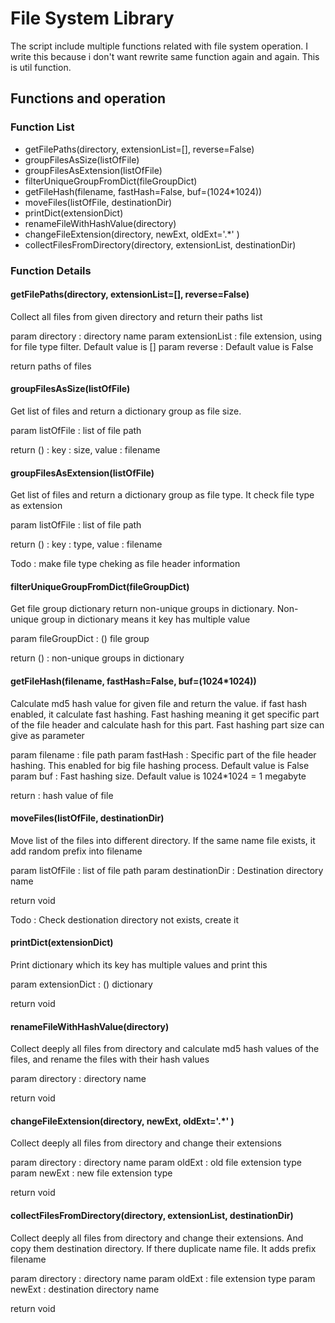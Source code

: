 # File System Library

The script include multiple functions related with file system operation. I write this because i don't want rewrite same function again and again. This is util function.

## Functions and operation
### Function List
* getFilePaths(directory, extensionList=[], reverse=False)
* groupFilesAsSize(listOfFile)
* groupFilesAsExtension(listOfFile)
* filterUniqueGroupFromDict(fileGroupDict)
* getFileHash(filename, fastHash=False, buf=(1024*1024))
* moveFiles(listOfFile, destinationDir)
* printDict(extensionDict)
* renameFileWithHashValue(directory)
* changeFileExtension(directory, newExt, oldExt='.*' )
* collectFilesFromDirectory(directory, extensionList, destinationDir)

### Function Details

#### getFilePaths(directory, extensionList=[], reverse=False)

Collect all files from given directory and return their paths list
 
param directory : <string> directory name
param extensionList : <string> file extension, using for file type filter. Default value is []
param reverse : <boolean> Default value is False

return <list> paths of files


#### groupFilesAsSize(listOfFile)
Get list of files and return a dictionary group as file size.
 
param listOfFile : <list> list of file path

return <dict> (<key><value>) : key : size, value : filename

#### groupFilesAsExtension(listOfFile)
Get list of files and return a dictionary group as file type. It check file type as extension

param listOfFile : <list> list of file path

return <dict> (<key><value>) : key : type, value : filename

Todo : make file type cheking as file header information

#### filterUniqueGroupFromDict(fileGroupDict)

Get file group dictionary return non-unique groups in dictionary. Non-unique group in dictionary means it key has multiple value

param fileGroupDict : <dict> (<key><value>) file group

return <dict> (<key><value>) : non-unique groups in dictionary

#### getFileHash(filename, fastHash=False, buf=(1024*1024))
Calculate md5 hash value for given file and return the value. if fast hash enabled, it calculate fast hashing. Fast hashing meaning it get specific part of the file header and calculate hash for this part. Fast hashing part size can give as parameter 

param filename : <string> file path
param fastHash : <boolean> Specific part of the file header hashing. This enabled for big file hashing process. Default value is False
param buf : <integer> Fast hashing size. Default value is 1024*1024 = 1 megabyte

return <string> : hash value of file

#### moveFiles(listOfFile, destinationDir)
Move list of the files into different directory. If the same name file exists, it add random prefix into filename

param listOfFile : <string list> list of file path
param destinationDir : <string> Destination directory name

return void

Todo : Check destionation directory not exists, create it

#### printDict(extensionDict)
Print dictionary which its key has multiple values and print this

param extensionDict : <dict> (<string><string list>) dictionary

return void

#### renameFileWithHashValue(directory)
Collect deeply all files from directory and calculate md5 hash values of the files, and rename the files with their hash values

param directory : <string> directory name

return void

#### changeFileExtension(directory, newExt, oldExt='.*' )

Collect deeply all files from directory and change their extensions

param directory : <string> directory name
param oldExt : <string> old file extension type
param newExt : <string> new file extension type

return void

#### collectFilesFromDirectory(directory, extensionList, destinationDir)

Collect deeply all files from directory and change their extensions. And copy them destination directory.
If there duplicate name file. It adds prefix filename

param directory : <string> directory name
param oldExt : <string> file extension type
param newExt : <string> destination directory name

return void




